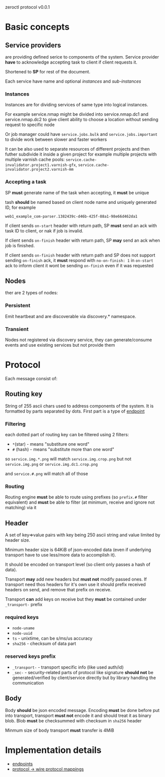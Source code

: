 zeroctl protocol v0.0.1

# Basic concepts

## Service providers

are providing defined serice to components of the system. Service provider **have** to acknowledge accepting task to client if client requests it.

Shortened to **SP** for rest of the document.

Each service have name and optional *instances* and *sub-instances*

### Instances
Instances are for dividing services of same type into logical instances.

For example service.nmap might be divided into service.nmap.dc1 and service.nmap.dc2 to give client ability to choose a location without sending request to specific node

Or job manager could have `service.jobs.bulk` and `service.jobs.important` to divide work between slower and faster workers

It can be also used to separate resources of different projects and then futher subdivide it inside a given project for example multiple projects with multiple varnish cache pools: `service.cache-invalidator.project1.varnish-gfx`, `service.cache-invalidator.project2.varnish-mm`

### Accepting a task

SP **must** generate name of the task when accepting, it **must** be unique

tash **should** be named based on client node name and uniquely generated ID, for example

`web1_example_com-parser.1382439c-d46b-425f-88a1-98e66d462da1`

If client sends `on-start` header with return path, SP **must** send an ack with task ID to client, or nak if job is invalid.

If client sends `on-finish` header with return path, SP **may** send an ack when job is finished.

If client sends `on-finish` header with return path and SP does not support sending `on-finish` ack, it **must** respond with `no-on-finish: 1` in `on-start` ack to inform client it wont be sending `on-finish` even if it was requested

## Nodes

ther are 2 types of nodes:

### Persistent

Emit heartbeat and are discoverable via discovery.* namespace.

### Transient

Nodes not registered via discovery service, they can generate/consume events and use existing services but not provide them

# Protocol

Each message consist of:

## Routing key

String of 255 ascii chars used to address components of the system. It is formatted by parts separated by dots.
First part is a type of [endpoint](endpoints.md)

### Filtering

each dotted part of routing key can be filtered using 2 filters:

* `*`(star) - means "substiture one word"
* `#` (hash) - means "substitute more than one word"

so `service.img.*.png` will match `service.img.crop.png` but not `service.img.png` or `service.img.dc1.crop.png`

and `service.#.png` will match all of those

### Routing

Routing engine **must** be able to route using prefixes (so `prefix.#` filter equivalent) and **must** be able to filter (at minimum, receive and ignore not matching) via it

## Header

A set of key=>value pairs with key being 250 ascii string and value limited by header size.


Minimum header size is 64KiB of json-encoded data (even if underlying transport have to use less/more data to accomplish it).

It should be encoded on transport level (so client only passes a hash of data).

Transport **may** add new headers but **must not** modify passed ones. If transport need thos headers for it's own use it should prefix received headers on send, and remove that prefix on receive.

Transport **can** add keys on receive but they **must** be contained under `_transport-` prefix

### required keys

* `node-uname`
* `node-uuid`
* `ts` - unixtime, can be s/ms/us accuracy
* `sha256` - checksum of data part

### reserved keys prefix

* `_transport-` - transport specific info (like used auth/id)
* `_sec-` - security-related parts of protocol like signature **should not** be generated/verified by client/service directly but by library handling the communication

## Body

Body **should** be json encoded message. Encoding **must** be done before put into transport, transport **must not** encode it and should treat it as binary blob. Blob **must** be checksummed with checksum in `sha256` header

Minmum size of body transport **must** transfer is 4MiB

# Implementation details

* [endpoints](endpoints.md)
* [protocol -> wire protocol mappings](mapping.md)

